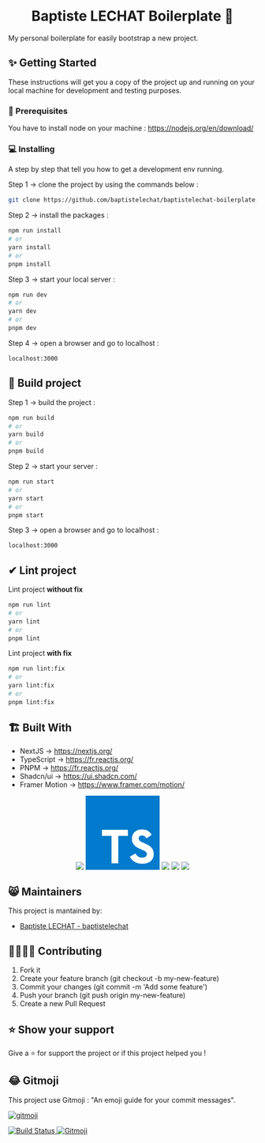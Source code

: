 <h1 align="center">Baptiste LECHAT Boilerplate 🚀</h1>

My personal boilerplate for easily bootstrap a new project.

## ✨ Getting Started

These instructions will get you a copy of the project up and running on your local machine for development and testing purposes.

### 🚩 Prerequisites

You have to install node on your machine : https://nodejs.org/en/download/

### 💻 Installing

A step by step that tell you how to get a development env running.

Step 1 → clone the project by using the commands below :

```bash
git clone https://github.com/baptistelechat/baptistelechat-boilerplate.git
```

Step 2 → install the packages :

```bash
npm run install
# or
yarn install
# or
pnpm install
```

Step 3 → start your local server :

```bash
npm run dev
# or
yarn dev
# or
pnpm dev
```

Step 4 → open a browser and go to localhost :

```bash
localhost:3000
```

## 🧱 Build project

Step 1 → build the project :

```bash
npm run build
# or
yarn build
# or
pnpm build
```

Step 2 → start your server :

```bash
npm run start
# or
yarn start
# or
pnpm start
```

Step 3 → open a browser and go to localhost :

```bash
localhost:3000
```

## ✔ Lint project

Lint project **without fix**

```bash
npm run lint
# or
yarn lint
# or
pnpm lint
```

Lint project **with fix**

```bash
npm run lint:fix
# or
yarn lint:fix
# or
pnpm lint:fix
```

## 🏗 Built With

- NextJS → https://nextjs.org/
- TypeScript → https://fr.reactjs.org/
- PNPM → https://fr.reactjs.org/
- Shadcn/ui → https://ui.shadcn.com/
- Framer Motion → https://www.framer.com/motion/

<p align="center">
<img src="https://cdn.worldvectorlogo.com/logos/next-js.svg" width="150">
<img src="https://raw.githubusercontent.com/github/explore/80688e429a7d4ef2fca1e82350fe8e3517d3494d/topics/typescript/typescript.png" width="150">
<img src="https://avatars.githubusercontent.com/u/21320719?s=200&v=4" width="150">
<img src="https://avatars.githubusercontent.com/u/139895814?s=200&v=4" width="150">
<img src="https://seeklogo.com/images/F/framer-motion-logo-DA1E33CAA1-seeklogo.com.png" width="150">
</p>

## 😸 Maintainers

This project is mantained by:

- [Baptiste LECHAT - baptistelechat](https://github.com/baptistelechat)

## 👨‍💻👩‍💻 Contributing

1. Fork it
2. Create your feature branch (git checkout -b my-new-feature)
3. Commit your changes (git commit -m 'Add some feature')
4. Push your branch (git push origin my-new-feature)
5. Create a new Pull Request

## ⭐ Show your support

Give a ⭐️ for support the project or if this project helped you !

## 😂 Gitmoji

This project use Gitmoji : "An emoji guide for your commit messages".

<p align="left">
	<a href="https://gitmoji.carloscuesta.me">
		<img src="https://cloud.githubusercontent.com/assets/7629661/20073135/4e3db2c2-a52b-11e6-85e1-661a8212045a.gif" width="250" alt="gitmoji">
	</a>
</p>
<p align="left">
	<a href="https://travis-ci.org/carloscuesta/gitmoji">
		<img src="https://img.shields.io/travis/carloscuesta/gitmoji/master?style=flat-square"
			 alt="Build Status">
	</a>
	<a href="https://gitmoji.carloscuesta.me">
		<img src="https://img.shields.io/badge/gitmoji-%20😜%20😍-FFDD67.svg?style=flat-square"
			 alt="Gitmoji">
	</a>
</p>
